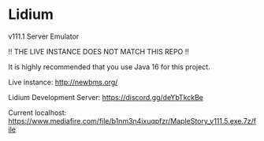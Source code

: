 # Lidium
v111.1 Server Emulator

!! THE LIVE INSTANCE DOES NOT MATCH THIS REPO !! 

It is highly recommended that you use Java 16 for this project.

Live instance: http://newbms.org/

Lidium Development Server: https://discord.gg/deYbTkckBe

Current localhost: https://www.mediafire.com/file/b1nm3n4ixuqpfzr/MapleStory_v111.5.exe.7z/file

